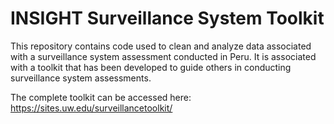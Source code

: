 # INSIGHT Surveillance System Toolkit

This repository contains code used to clean and analyze data associated with a surveillance system assessment conducted in Peru. It is associated with a toolkit that has been developed to guide others in conducting surveillance system assessments. 

The complete toolkit can be accessed here: https://sites.uw.edu/surveillancetoolkit/
